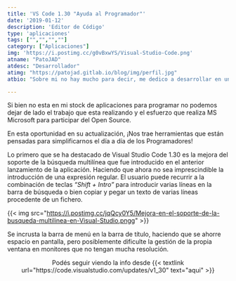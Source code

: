 ```yaml
---
title: 'VS Code 1.30 "Ayuda al Programador"'
date: '2019-01-12'
description: 'Editor de Código'
type: 'aplicaciones'
tags: ["","","",""]
category: ["Aplicaciones"]
img: 'https://i.postimg.cc/g0vBxwYS/Visual-Studio-Code.png'
atname: "PatoJAD"
atdesc: "Desarrollador"
atimg: "https://patojad.gitlab.io/blog/img/perfil.jpg"
atbio: "Sobre mi no hay mucho para decir, me dedico a desarrollar en una empresa de telecomunicaciones, utilizo linux desde el 2012 y hace años que es mi sistema operativo main. Soy una persona que busca crecer profesionalmente sin dejar de divertirse y hacer lo que me gusta. Siempre digo que cuando un proyecto sale es importante agradecer, por lo cual les recomiendo a todos leer la seccion Agreadecimientos en la cual me tome un tiempito para poder agradecer a todos y cada uno de los que hicieron posible todo esto."

---
```


Si bien no esta en mi stock de aplicaciones para programar no podemos dejar de lado el trabajo que esta realizando y el esfuerzo que realiza MS Microsoft para participar del Open Source.

En esta oportunidad en su actualización, ¡Nos trae herramientas que están pensadas para simplificarnos el día a día de los Programadores!

Lo primero que se ha destacado de Visual Studio Code 1.30 es la mejora del soporte de la búsqueda multilínea que fue introducido en el anterior lanzamiento de la aplicación. Haciendo que ahora no sea imprescindible la introducción de una expresión regular. El usuario puede recurrir a la combinación de teclas _“Shift + Intro”_ para introducir varias líneas en la barra de búsqueda o bien copiar y pegar un texto de varias líneas procedente de un fichero.

{{< img src="https://i.postimg.cc/jqQcy0Y5/Mejora-en-el-soporte-de-la-busqueda-multilinea-en-Visual-Studio.pngg" >}}

Se incrusta la barra de menú en la barra de título, haciendo que se ahorre espacio en pantalla, pero posiblemente dificulte la gestión de la propia ventana en monitores que no tengan mucha resolución.

<div style="text-align: center"><p> Podés seguir viendo la info desde {{< textlink url="https://code.visualstudio.com/updates/v1_30" text="aqui" >}} </p></div>
